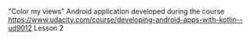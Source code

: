 "Color my views"
Android application developed during the course 
https://www.udacity.com/course/developing-android-apps-with-kotlin--ud9012 
Lesson 2
